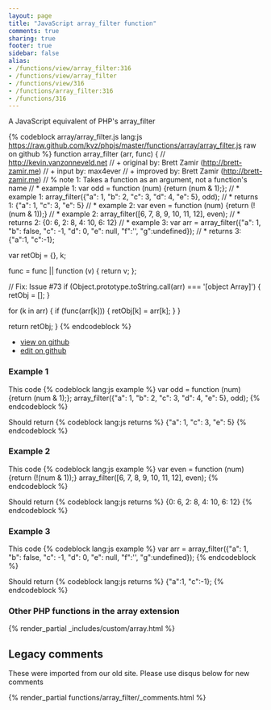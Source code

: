 ```yaml
---
layout: page
title: "JavaScript array_filter function"
comments: true
sharing: true
footer: true
sidebar: false
alias:
- /functions/view/array_filter:316
- /functions/view/array_filter
- /functions/view/316
- /functions/array_filter:316
- /functions/316
---
```

<!-- Generated by Rakefile:build -->
A JavaScript equivalent of PHP's array_filter

{% codeblock array/array_filter.js lang:js https://raw.github.com/kvz/phpjs/master/functions/array/array_filter.js raw on github %}
function array_filter (arr, func) {
  // http://kevin.vanzonneveld.net
  // +   original by: Brett Zamir (http://brett-zamir.me)
  // +   input by: max4ever
  // +   improved by: Brett Zamir (http://brett-zamir.me)
  // %        note 1: Takes a function as an argument, not a function's name
  // *     example 1: var odd = function (num) {return (num & 1);};
  // *     example 1: array_filter({"a": 1, "b": 2, "c": 3, "d": 4, "e": 5}, odd);
  // *     returns 1: {"a": 1, "c": 3, "e": 5}
  // *     example 2: var even = function (num) {return (!(num & 1));}
  // *     example 2: array_filter([6, 7, 8, 9, 10, 11, 12], even);
  // *     returns 2: {0: 6, 2: 8, 4: 10, 6: 12}
  // *     example 3: var arr = array_filter({"a": 1, "b": false, "c": -1, "d": 0, "e": null, "f":'', "g":undefined});
  // *     returns 3: {"a":1, "c":-1};

  var retObj = {},
    k;

  func = func || function (v) { return v; };

  // Fix: Issue #73
  if (Object.prototype.toString.call(arr) === '[object Array]') {
    retObj = [];
  }

  for (k in arr) {
    if (func(arr[k])) {
      retObj[k] = arr[k];
    }
  }

  return retObj;
}
{% endcodeblock %}

 - [view on github](https://github.com/kvz/phpjs/blob/master/functions/array/array_filter.js)
 - [edit on github](https://github.com/kvz/phpjs/edit/master/functions/array/array_filter.js)

### Example 1
This code
{% codeblock lang:js example %}
var odd = function (num) {return (num & 1);};
array_filter({"a": 1, "b": 2, "c": 3, "d": 4, "e": 5}, odd);
{% endcodeblock %}

Should return
{% codeblock lang:js returns %}
{"a": 1, "c": 3, "e": 5}
{% endcodeblock %}

### Example 2
This code
{% codeblock lang:js example %}
var even = function (num) {return (!(num & 1));}
array_filter([6, 7, 8, 9, 10, 11, 12], even);
{% endcodeblock %}

Should return
{% codeblock lang:js returns %}
{0: 6, 2: 8, 4: 10, 6: 12}
{% endcodeblock %}

### Example 3
This code
{% codeblock lang:js example %}
var arr = array_filter({"a": 1, "b": false, "c": -1, "d": 0, "e": null, "f":'', "g":undefined});
{% endcodeblock %}

Should return
{% codeblock lang:js returns %}
{"a":1, "c":-1};
{% endcodeblock %}


### Other PHP functions in the array extension
{% render_partial _includes/custom/array.html %}
## Legacy comments
These were imported from our old site. Please use disqus below for new comments
<div style="overflow-y: scroll; max-height: 500px;">
{% render_partial functions/array_filter/_comments.html %}
</div>

